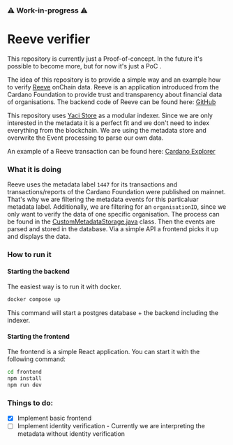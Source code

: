 ### ⚠️ Work-in-progress ⚠️

# Reeve verifier

This repository is currently just a Proof-of-concept. In the future it's possible to become more, but for now it's just a PoC .

The idea of this repository is to provide a simple way and an example how to verify [Reeve](https://reeve.technology) onChain data.
Reeve is an application introduced from the Cardano Foundation to provide trust and transparency about financial data of organisations. The backend code of Reeve can be found here: [GitHub](https://github.com/cardano-foundation/cf-reeve-platform)

This repository uses [Yaci Store](https://github.com/bloxbean/yaci-store) as a modular indexer. 
Since we are only interested in the metadata it is a perfect fit and we don't need to index everything from the blockchain.
We are using the metadata store and overwrite the Event processing to parse our own data.

An example of a Reeve transaction can be found here: [Cardano Explorer](https://explorer.cardano.org/transaction/99a20f54f25bf9168719cb2ce00e25ab01c4a458e0500cf3a699a7c8ce3c0cdf)


### What it is doing
Reeve uses the metadata label `1447` for its transactions and transactions/reports of the Cardano Foundation were published on mainnet. That's why we are filtering the metadata events for this particaluar metadata label.
Additionally, we are filtering for an `organisationID`, since we only want to verify the data of one specific organisation.
The process can be found in the [CustomMetadataStorage.java](src/main/java/org/cardanofoundation/reeve/indexer/yaci/CustomMetadataStorage.java) class.
Then the events are parsed and stored in the database. Via a simple API a frontend picks it up and displays the data.

### How to run it

#### Starting the backend 
The easiest way is to run it with docker.
```bash
docker compose up
```
This command will start a postgres database + the backend including the indexer. 

#### Starting the frontend
The frontend is a simple React application. You can start it with the following command:
```bash
cd frontend
npm install
npm run dev
```

### Things to do:
- [X] Implement basic frontend
- [ ] Implement identity verification - Currently we are interpreting the metadata without identity verification